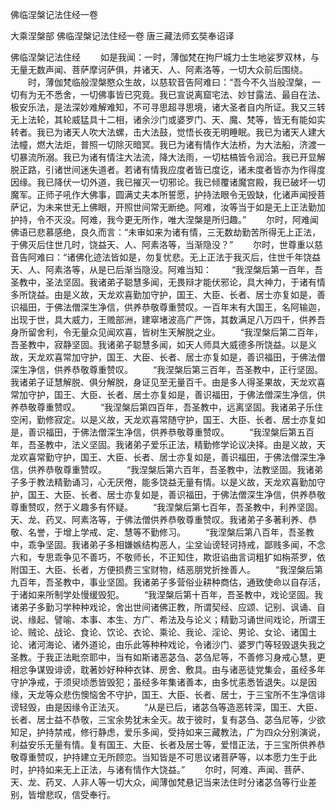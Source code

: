 佛临涅槃记法住经一卷


大乘涅槃部
佛临涅槃记法住经一卷
唐三藏法师玄奘奉诏译


佛临涅槃记法住经
　　如是我闻：一时，薄伽梵在拘尸城力士生地娑罗双林，与无量无数声闻、菩萨摩诃萨俱，并诸天、人、阿素洛等，一切大众前后围绕。
　　时，薄伽梵临般涅槃愍众生故，以慈软音告阿难曰：“吾今不久当般涅槃，一切有为无不悉舍，一切佛事皆已究竟。我已宣说离窟宅法、妙甘露法、最自在法、极安乐法，是法深妙难解难知，不可寻思超寻思境，诸大圣者自内所证。我又三转无上法轮，其轮威猛具十二相，诸余沙门或婆罗门、天、魔、梵等，皆无有能如实转者。我已为诸天人吹大法螺，击大法鼓，觉悟长夜无明睡眠。我已为诸天人建大法幢，燃大法炬，普照一切除灭暗冥。我已为诸有情作大法桥，为大法船，济渡一切暴流所溺。我已为诸有情注大法流，降大法雨，一切枯槁皆令润洽。我已开显解脱正路，引诸世间迷失道者。若诸有情我应度者皆已度讫，诸未度者皆亦为作得度因缘。我已降伏一切外道，我已摧灭一切邪论。我已倾覆诸魔宫殿，我已破坏一切魔军。正师子吼作大佛事，圆满丈夫本所誓愿，护持法眼令无毁缺，化诸声闻授菩萨记，为未来世无上佛眼，开照世间常无断绝。阿难，汝等当于如是无上正法勤加护持，令不灭没。阿难，我今更无所作，唯大涅槃是所归趣。”
　　尔时，阿难闻佛语已悲慕感绝，良久而言：“未审如来为诸有情，三无数劫勤苦所得无上正法，于佛灭后住世几时，饶益天、人、阿素洛等，当渐隐没？”
　　尔时，世尊重以慈音告阿难曰：“诸佛化迹法皆如是，勿复忧悲。无上正法于我灭后，住世千年饶益天、人、阿素洛等，从是已后渐当隐没。阿难当知：
　　“我涅槃后第一百年，吾圣教中，圣法坚固。我诸弟子聪慧多闻，无畏辩才能伏邪论，具大神力，于诸有情多所饶益。由是义故，天龙欢喜勤加守护，国王、大臣、长者、居士亦复如是，善识福田，于佛法僧深生净信，供养恭敬尊重赞叹。一百年末有大国王，名阿输迦，出现于世，具大威力，王赡部洲，建窣堵波高广严饰，其数满足八万四千，供养吾身所留舍利，令无量众见闻欢喜，皆树生天解脱之业。
　　“我涅槃后第二百年，吾圣教中，寂静坚固。我诸弟子聪慧多闻，如天人师具大威德多所饶益。以是义故，天龙欢喜常加守护，国王、大臣、长者、居士亦复如是，善识福田，于佛法僧深生净信，供养恭敬尊重赞叹。
　　“我涅槃后第三百年，吾圣教中，正行坚固。我诸弟子证慧解脱、俱分解脱，身证见至无量百千。由是多人得圣果故，天龙欢喜常加守护，国王、大臣、长者、居士亦复如是，善识福田，于佛法僧深生净信，供养恭敬尊重赞叹。
　　“我涅槃后第四百年，吾圣教中，远离坚固。我诸弟子乐住空闲，勤修寂定。以是义故，天龙欢喜常随守护，国王、大臣、长者、居士亦复如是，善识福田，于佛法僧深生净信，供养恭敬尊重赞叹。
　　“我涅槃后第五百年，吾圣教中，法义坚固。我诸弟子爱乐正法，精勤修学论议决择。由是义故，天龙欢喜常勤守护，国王、大臣、长者、居士亦复如是，善识福田，于佛法僧深生净信，供养恭敬尊重赞叹。
　　“我涅槃后第六百年，吾圣教中，法教坚固。我诸弟子多于教法精勤诵习，心无厌倦，能多饶益无量有情。以是义故，天龙欢喜勤加守护，国王、大臣、长者、居士亦复如是，善识福田，于佛法僧深生净信，供养恭敬尊重赞叹，然于义趣多有怀疑。
　　“我涅槃后第七百年，吾圣教中，利养坚固。天、龙、药叉、阿素洛等，于佛法僧供养恭敬尊重赞叹。我诸弟子多著利养、恭敬、名誉，于增上学戒、定、慧等不勤修习。
　　“我涅槃后第八百年，吾圣教中，乖争坚固。我诸弟子多相嫌嫉结构恶人，尘坌讪谤轻诃持戒，鄙贱多闻，不念六和，专思乖争见不善巧，不敬师长，不正知住，欺诳谄曲言词粗犷如栴茶罗，依附国王、大臣、长者，方便损费三宝财物，结恶朋党折挫善人。
　　“我涅槃后第九百年，吾圣教中，事业坚固。我诸弟子多营俗业耕种商估，通致使命以自存活，于诸如来所制学处慢缓毁犯。
　　“我涅槃后第十百年，吾圣教中，戏论坚固。我诸弟子多勤习学种种戏论，舍出世间诸佛正教，所谓契经、应颂、记别、讽诵、自说、缘起、譬喻、本事、本生、方广、希法及与论义；精勤习诵世间戏论，所谓王论、贼论、战论、食论、饮论、衣论、乘论、我论、淫论、男论、女论、诸国土论、诸河海论、诸外道论，由乐此等种种戏论，令诸沙门、婆罗门等轻毁退失我之圣教。于我正法毗奈耶中，当有如斯诸恶苾刍、苾刍尼等，不善修习身戒心慧，更相忿争谋毁诽谤，耽著妙好种种衣钵、房舍、敷具。由与诸恶徒党集会，虽经多年守护净戒，于须臾顷悉皆毁犯；虽经多年集诸善本，由多忧恚悉皆退失。以是因缘，天龙等众悲伤懊恼舍不守护，国王、大臣、长者、居士，于三宝所不生净信诽谤轻毁，由是因缘令正法灭。
　　“从是已后，诸苾刍等造恶转深，国王、大臣、长者、居士益不恭敬，三宝余势犹未全灭。故于彼时，复有苾刍、苾刍尼等，少欲知足，护持禁戒，修行静虑，爱乐多闻，受持如来三藏教法，广为四众分别演说，利益安乐无量有情。复有国王、大臣、长者及居士等，爱惜正法，于三宝所供养恭敬尊重赞叹，护持建立无所顾恋。当知皆是不可思议诸菩萨等，以本愿力生于此时，护持如来无上正法，与诸有情作大饶益。”
　　尔时，阿难、声闻、菩萨、天、龙、药叉、人非人等一切大众，闻薄伽梵悬记当来法住时分诸苾刍等行业差别，皆增悲叹，信受奉行。

 
